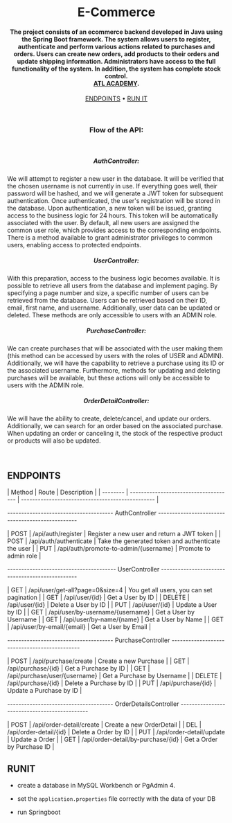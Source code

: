 <h1 align="center">
  <br>
  E-Commerce
  <br>
</h1>

<h4 align="center">The project consists of an ecommerce backend developed in Java using the Spring Boot framework.
  The system allows users to register, authenticate and perform various actions related to purchases and orders.
  Users can create new orders, add products to their orders and update shipping information.
  Administrators have access to the full functionality of the system. In addition, the system has complete stock control.
<br>
<b><a href="http://atl.academy" target="_blank">ATL ACADEMY</a></b>.</h4>

<p align="center">
   <a href="#endpoints">ENDPOINTS</a> •
  <a href="#runit">RUN IT</a>
</p>

<br>

<h3 align="center">Flow of the API: </h3>
<br>
<H5 align="center">AuthController:</H5>
<p>
We will attempt to register a new user in the database. It will be verified that the chosen username is not currently in use.
If everything goes well, their password will be hashed, and we will generate a JWT token for subsequent authentication.
Once authenticated, the user's registration will be stored in the database. Upon authentication, a new token will be issued, granting access to the business logic for 24 hours.
This token will be automatically associated with the user. By default, all new users are assigned the common user role, which provides access to the corresponding endpoints.
There is a method available to grant administrator privileges to common users, enabling access to protected endpoints.
</p> 
<H5 align="center">UserController:</H5>
<p>
With this preparation, access to the business logic becomes available. It is possible to retrieve all users from the database and implement paging.
By specifying a page number and size, a specific number of users can be retrieved from the database. Users can be retrieved based on their ID, email, first name, and username.
Additionally, user data can be updated or deleted. These methods are only accessible to users with an ADMIN role.
</p>
<H5 align="center">PurchaseController:</H5>
<p>
We can create purchases that will be associated with the user making them (this method can be accessed by users with the roles of USER and ADMIN).
Additionally, we will have the capability to retrieve a purchase using its ID or the associated username.
Furthermore, methods for updating and deleting purchases will be available, but these actions will only be accessible to users with the ADMIN role.
</p>
<H5 align="center">OrderDetailController:</H5>
<p>
We will have the ability to create, delete/cancel, and update our orders. Additionally, we can search for an order based on the associated purchase.
When updating an order or canceling it, the stock of the respective product or products will also be updated.
</p>

<br>

## ENDPOINTS

<div width="100%">
| Method   | Route                                 | Description                                        |
| -------- | ------------------------------------- | ------------------------------------------------   |

--------------------------------------  AuthController  -------------------------------------------------

| POST     | /api/auth/register                    | Register a new user and return a JWT token         |
| POST     | /api/auth/authenticate                | Take the generated token and authenticate the user |
| PUT      | /api/auth/promote-to-admin/{username} | Promote to admin role                              |

---------------------------------------  UserController  ------------------------------------------------

| GET      | /api/user/get-all?page=0&size=4       | You get all users, you can set pagination          |
| GET      | /api/user/{id}                        | Get a User by ID                                   |
| DELETE   | /api/user/{id}                        | Delete a User by ID                                |
| PUT      | /api/user/{id}                        | Update a User by ID                                |
| GET      | /api/user/by-username/{username}      | Get a User by Username                             |
| GET      | /api/user/by-name/{name}              | Get a User by Name                                 |
| GET      | /api/user/by-email/{email}            | Get a User by Email                                |

--------------------------------------  PurchaseController  ---------------------------------------------

| POST     | /api/purchase/create                  | Create a new Purchase                              |
| GET      | /api/purchase/{id}                    | Get a Purchase by ID                               |
| GET      | /api/purchase/user/{username}         | Get a Purchase by Username                         |
| DELETE   | /api/purchase/{id}                    | Delete a Purchase by ID                            |
| PUT      | /api/purchase/{id}                    | Update a Purchase by ID                            |

--------------------------------------  OrderDetailsController  ---------------------------------------------

| POST     | /api/order-detail/create              | Create a new OrderDetail                           |
| DEL      | /api/order-detail/{id}                | Delete a Order by ID                               |
| PUT      | /api/order-detail/update              | Update a Order                                     |
| GET      | /api/order-detail/by-purchase/{id}    | Get a Order by Purchase ID                         |  
</div>





## RUNIT

- create a database in MySQL Workbench or PgAdmin 4.


- set the  `application.properties` file correctly with the data of your DB


- run Springboot
